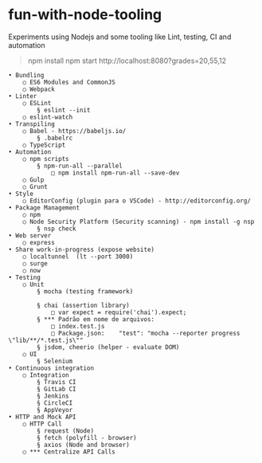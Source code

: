 # fun-with-node-tooling
Experiments using Nodejs and some tooling like Lint, testing, CI and automation

> npm install
> npm start
> http://localhost:8080?grades=20,55,12

	• Bundling
		○ ES6 Modules and CommonJS
		○ Webpack
	• Linter
		○ ESLint
			§ eslint --init
		○ eslint-watch
	• Transpiling
		○ Babel - https://babeljs.io/
			§ .babelrc
		○ TypeScript
	• Automation
		○ npm scripts
			§ npm-run-all --parallel
				□ npm install npm-run-all --save-dev
		○ Gulp
		○ Grunt
	• Style
		○ EditorConfig (plugin para o VSCode) - http://editorconfig.org/
	• Package Management
		○ npm
		○ Node Security Platform (Security scanning) - npm install -g nsp
			§ nsp check
	• Web server
		○ express
	• Share work-in-progress (expose website)
		○ localtunnel  (lt --port 3000)
		○ surge
		○ now
	• Testing
		○ Unit
			§ mocha (testing framework)
			
			§ chai (assertion library)
				□ var expect = require('chai').expect;
			§ *** Padrão em nome de arquivos:
				□ index.test.js
				□ Package.json:    "test": "mocha --reporter progress \"lib/**/*.test.js\""
			§ jsdom, cheerio (helper - evaluate DOM)
		○ UI
			§ Selenium
	• Continuous integration
		○ Integration
			§ Travis CI
			§ GitLab CI
			§ Jenkins
			§ CircleCI
			§ AppVeyor
	• HTTP and Mock API
		○ HTTP Call
			§ request (Node)
			§ fetch (polyfill - browser)
			§ axios (Node and browser)
		○ *** Centralize API Calls
